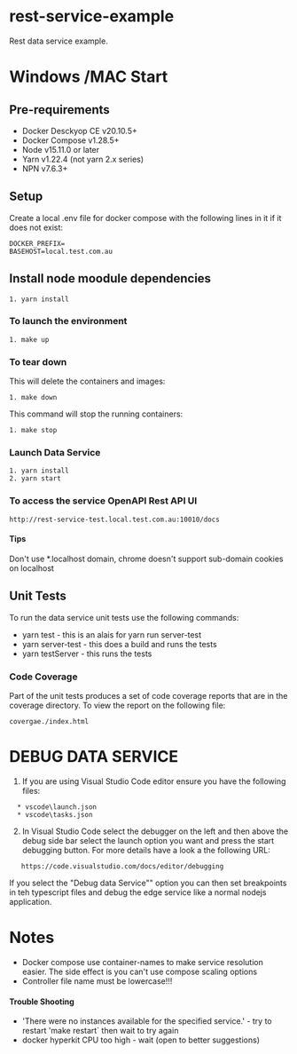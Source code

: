 # rest-service-example
Rest data service example.

# Windows /MAC Start

## Pre-requirements
* Docker Desckyop CE v20.10.5+
* Docker Compose v1.28.5+
* Node v15.11.0 or later
* Yarn v1.22.4 (not yarn 2.x series) 
* NPN v7.6.3+

## Setup
Create a local .env file for docker compose with the following lines in it if it does not exist:
````
DOCKER_PREFIX=
BASEHOST=local.test.com.au
````

## Install node moodule dependencies
```
1. yarn install
```

### To launch the environment
```
1. make up
```

### To tear down
This will delete the containers and images:
```
1. make down
```

This command will stop the running containers:
```
1. make stop
```

### Launch Data Service
```
1. yarn install
2. yarn start
```

### To access the service OpenAPI Rest API UI

```
http://rest-service-test.local.test.com.au:10010/docs
```

#### Tips
Don't use *.localhost domain, chrome doesn't support sub-domain cookies on localhost


## Unit Tests
To run the data service unit tests use the following commands:

* yarn test  - this is an alais for yarn run server-test
* yarn server-test - this does a build and runs the tests
* yarn testServer - this runs the tests

### Code Coverage

Part of the unit tests produces a set of code coverage reports that are in the coverage directory. To view the report on the following  file:

```
covergae./index.html
```

# DEBUG DATA SERVICE

1. If you are using Visual Studio Code editor ensure you have the following files:

```
  * vscode\launch.json
  * vscode\tasks.json
```  

2. In Visual Studio Code select the debugger on the left and then above the debug side bar select the launch option you want and press the start debugging button. For more details have a look a the following URL:

```
   https://code.visualstudio.com/docs/editor/debugging
```

   If you select the "Debug data Service"" option you can then set breakpoints in teh typescript files and debug the edge service like a normal nodejs application.

# Notes

* Docker compose use container-names to make service resolution easier.  The side effect is you can't use compose scaling options
* Controller file name must be lowercase!!!

#### Trouble Shooting
* 'There were no instances available for the specified service.' - try to restart 'make restart` then wait to try again
* docker hyperkit CPU too high - wait (open to better suggestions)


